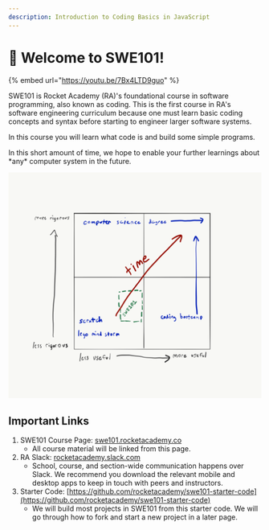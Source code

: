 ```yaml
---
description: Introduction to Coding Basics in JavaScript
---
```


# 🚀 Welcome to SWE101!

{% embed url="https://youtu.be/7Bx4LTD9guo" %}

SWE101 is Rocket Academy \(RA\)'s foundational course in software programming, also known as coding. This is the first course in RA's software engineering curriculum because one must learn basic coding concepts and syntax before starting to engineer larger software systems.

In this course you will learn what code is and build some simple programs.

In this short amount of time, we hope to enable your further learnings about \*any\* computer system in the future.  
  


![Course Pedagogy Positioning](.gitbook/assets/course-ped.png)



## Important Links

1. SWE101 Course Page: [swe101.rocketacademy.co](https://swe101.rocketacademy.co)
   * All course material will be linked from this page.
2. RA Slack: [rocketacademy.slack.com](https://github.com/rocketacademy/swe101/tree/6b08702a2474a3fb5a286b7f690032985ad8ad30/rocketacademy.slack.com)
   * School, course, and section-wide communication happens over Slack. We recommend you download the relevant mobile and desktop apps to keep in touch with peers and instructors.
3. Starter Code: [https://github.com/rocketacademy/swe101-starter-code](https://github.com/rocketacademy/swe101-starter-code)
   * We will build most projects in SWE101 from this starter code. We will go through how to fork and start a new project in a later page.


